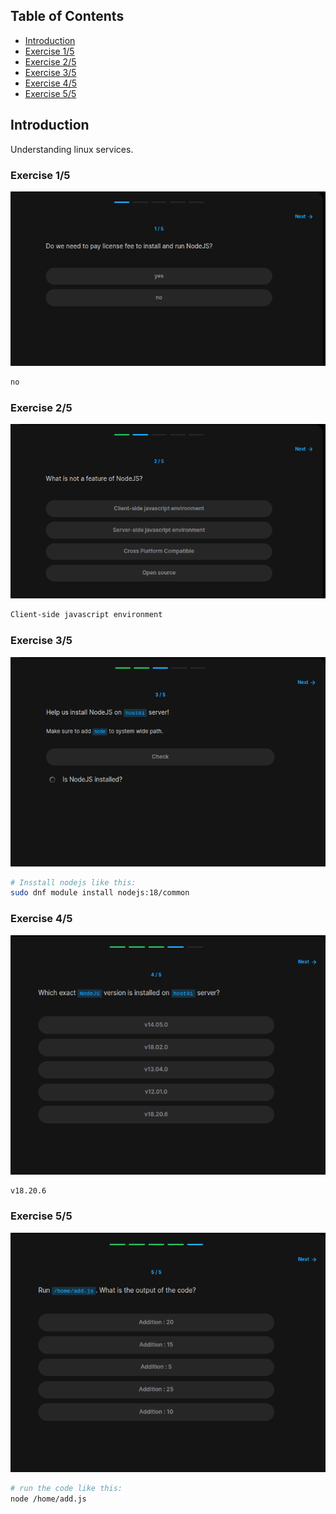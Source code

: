 ## Table of Contents

- [Introduction](#introduction)
- [Exercise 1/5](#exercise-15)
- [Exercise 2/5](#exercise-25)
- [Exercise 3/5](#exercise-35)
- [Exercise 4/5](#exercise-45)
- [Exercise 5/5](#exercise-55)


##  Introduction

Understanding linux services.

### Exercise 1/5

![alt text](image.png)

```bash
no
```
### Exercise 2/5
![alt text](image-1.png)
```bash
Client-side javascript environment
```
### Exercise 3/5
![alt text](image-2.png)
```bash
# Insstall nodejs like this:
sudo dnf module install nodejs:18/common
```
### Exercise 4/5
![alt text](image-3.png)
```bash
v18.20.6
```
### Exercise 5/5
![alt text](image-4.png)
```bash
# run the code like this:
node /home/add.js
```
